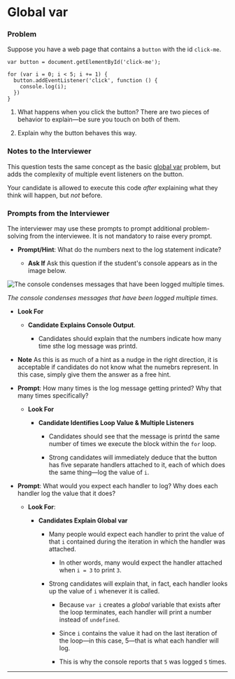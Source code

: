# Global var

### Problem

Suppose you have a web page that contains a `button` with the id `click-me`.

```
var button = document.getElementById('click-me');

for (var i = 0; i < 5; i += 1) {
  button.addEventListener('click', function () {
    console.log(i);
  })
}
```

1. What happens when you click the button? There are two pieces of behavior to explain—be sure you touch on both of them.

2. Explain why the button behaves this way.

### Notes to the Interviewer

This question tests the same concept as the basic [global var](../global_var) problem, but adds the complexity of multiple event listeners on the button.

Your candidate is allowed to execute this code _after_ explaining what they think will happen, but _not_ before.

### Prompts from the Interviewer

The interviewer may use these prompts to prompt additional problem-solving from the interviewee. It is not mandatory to raise every prompt.

* **Prompt/Hint**: What do the numbers next to the log statement indicate?

  * **Ask If** Ask this question if the student's console appears as in the image below.

![The console condenses messages that have been logged multiple times.](Images/repeated-log.png)

_The console condenses messages that have been logged multiple times._

* **Look For**

  * **Candidate Explains Console Output**.

    * Candidates should explain that the numbers indicate how many time sthe log message was printd.

* **Note** As this is as much of a hint as a nudge in the right direction, it is acceptable if candidates do not know what the numebrs represent. In this case, simply give them the answer as a free hint.

* **Prompt**: How many times is the log message getting printed? Why that many times specifically?

  * **Look For**

    * **Candidate Identifies Loop Value & Multiple Listeners**

      * Candidates should see that the message is printd the same number of times we execute the block within the `for` loop.

      * Strong candidates will immediately deduce that the button has five separate handlers attached to it, each of which does the same thing—log the value of `i`.

* **Prompt**: What would you expect each handler to log? Why does each handler log the value that it does?

  * **Look For**:

    * **Candidates Explain Global var**

      * Many people would expect each handler to print the value of that `i` contained during the iteration in which the handler was attached.

        * In other words, many would expect the handler attached when `i = 3` to print `3`.

      * Strong candidates will explain that, in fact, each handler looks up the value of `i` whenever it is called.

        * Because `var i` creates a _global_ variable that exists after the loop terminates, each handler will print a number instead of `undefined`.

        * Since `i` contains the value it had on the last iteration of the loop—in this case, 5—that is what each handler will log.

        * This is why the console reports that `5` was logged `5` times.

- - -
